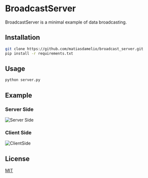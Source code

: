 # BroadcastServer

BroadcastServer is a minimal example of data broadcasting.

## Installation

```bash
git clone https://github.com/matiasdamelio/broadcast_server.git
pip install -r requirements.txt
```

## Usage

```bash
python server.py
```

## Example
### Server Side
![Server Side](/images/serverside_example.png)
### Client Side
![ClientSide](/images/serverside_example.png)

## License
[MIT](https://choosealicense.com/licenses/mit/)